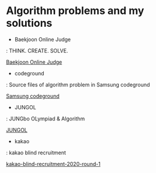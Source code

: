 # Algorithm problems and my solutions

* Baekjoon Online Judge

: THINK. CREATE. SOLVE.

[Baekjoon Online Judge](https://acmicpc.net)

* codeground

: Source files of algorithm problem in Samsung codeground

[Samsung codeground](https://www.codeground.org/main.do)

* JUNGOL

: JUNGbo OLympiad & Algorithm

[JUNGOL](http://jungol.co.kr)

* kakao

: kakao blind recruitment

[kakao-blind-recruitment-2020-round-1](https://tech.kakao.com/2019/10/02/kakao-blind-recruitment-2020-round1/)
